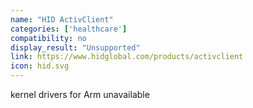 ```yaml
---
name: "HID ActivClient"
categories: ['healthcare']
compatibility: no
display_result: "Unsupported"
link: https://www.hidglobal.com/products/activclient
icon: hid.svg
---
```

kernel drivers for Arm unavailable
